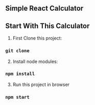 ## Simple React Calculator

## Start With This Calculator

1) First Clone this project:

### `git clone `

2) Install node modules:

### `npm install`

3) Run this project in browser

### `npm start`
